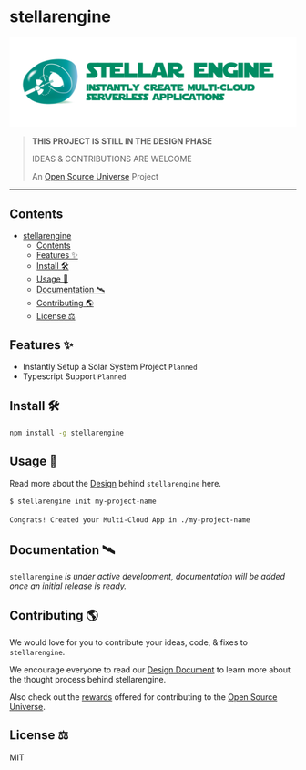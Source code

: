 # stellarengine

![stellarengine — Instantly Create Multi-Cloud Serverless Applications](assets/stellarengine.png)

> **THIS PROJECT IS STILL IN THE DESIGN PHASE**
>
> IDEAS & CONTRIBUTIONS ARE WELCOME
>
> An [Open Source Universe](https://github.com/intellibus/approach) Project

---

## Contents

- [stellarengine](#stellarengine)
  - [Contents](#contents)
  - [Features ✨](#features-)
  - [Install 🛠](#install-)
  - [Usage 🔭](#usage-)
  - [Documentation 🛰](#documentation-)
  - [Contributing 🌎](#contributing-)
  - [License ⚖️](#license-️)

## Features ✨

- Instantly Setup a Solar System Project `Planned`
- Typescript Support `Planned`

## Install 🛠

```sh
npm install -g stellarengine
```

## Usage 🔭

Read more about the [Design](https://github.com/intellibus/stellarengine/blob/main/DESIGN.md) behind `stellarengine` here.

```sh
$ stellarengine init my-project-name

Congrats! Created your Multi-Cloud App in ./my-project-name
```

## Documentation 🛰

`stellarengine` *is under active development, documentation will be added once an initial release is ready.*

## Contributing 🌎

We would love for you to contribute your ideas, code, & fixes to `stellarengine`.

We encourage everyone to read our [Design Document](https://github.com/intellibus/stellarengine/blob/main/DESIGN.md) to learn more about the thought process behind stellarengine.

Also check out the [rewards](https://github.com/intellibus/approach/blob/main/REWARDS.md) offered for contributing to the [Open Source Universe](https://github.com/intellibus/approach).

## License ⚖️

MIT
